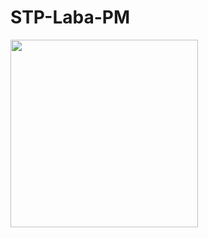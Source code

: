 # STP-Laba-PM
<image src="https://ci.appveyor.com/api/projects/status/32r7s2skrgm9ubva?svg=true" width="300">
